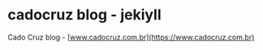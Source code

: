 cadocruz blog - jekiyll
=======================

Cado Cruz blog - [www.cadocruz.com.br](https://www.cadocruz.com.br)